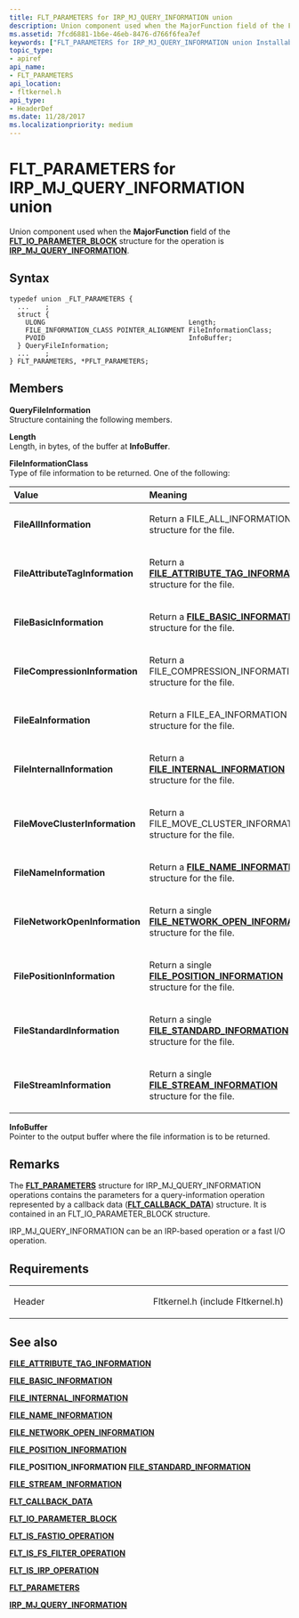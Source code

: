 ```yaml
---
title: FLT_PARAMETERS for IRP_MJ_QUERY_INFORMATION union
description: Union component used when the MajorFunction field of the FLT\_IO\_PARAMETER\_BLOCK structure for the operation is IRP\_MJ\_QUERY\_INFORMATION.
ms.assetid: 7fcd6881-1b6e-46eb-8476-d766f6fea7ef
keywords: ["FLT_PARAMETERS for IRP_MJ_QUERY_INFORMATION union Installable File System Drivers", "FLT_PARAMETERS union Installable File System Drivers", "PFLT_PARAMETERS union pointer Installable File System Drivers"]
topic_type:
- apiref
api_name:
- FLT_PARAMETERS
api_location:
- fltkernel.h
api_type:
- HeaderDef
ms.date: 11/28/2017
ms.localizationpriority: medium
---
```


# FLT\_PARAMETERS for IRP\_MJ\_QUERY\_INFORMATION union


Union component used when the **MajorFunction** field of the [**FLT\_IO\_PARAMETER\_BLOCK**](https://docs.microsoft.com/windows-hardware/drivers/ddi/fltkernel/ns-fltkernel-_flt_io_parameter_block) structure for the operation is [**IRP\_MJ\_QUERY\_INFORMATION**](irp-mj-query-information.md).

Syntax
------

```ManagedCPlusPlus
typedef union _FLT_PARAMETERS {
  ...    ;
  struct {
    ULONG                                    Length;
    FILE_INFORMATION_CLASS POINTER_ALIGNMENT FileInformationClass;
    PVOID                                    InfoBuffer;
  } QueryFileInformation;
  ...    ;
} FLT_PARAMETERS, *PFLT_PARAMETERS;
```

Members
-------

**QueryFileInformation**  
Structure containing the following members.

**Length**  
Length, in bytes, of the buffer at **InfoBuffer**.

**FileInformationClass**  
Type of file information to be returned. One of the following:

<table>
<colgroup>
<col width="50%" />
<col width="50%" />
</colgroup>
<thead>
<tr class="header">
<th align="left">Value</th>
<th align="left">Meaning</th>
</tr>
</thead>
<tbody>
<tr class="odd">
<td align="left"><p><strong>FileAllInformation</strong></p></td>
<td align="left"><p>Return a FILE_ALL_INFORMATION structure for the file.</p></td>
</tr>
<tr class="even">
<td align="left"><p><strong>FileAttributeTagInformation</strong></p></td>
<td align="left"><p>Return a <a href="https://docs.microsoft.com/windows-hardware/drivers/ddi/ntddk/ns-ntddk-_file_attribute_tag_information" data-raw-source="[&lt;strong&gt;FILE_ATTRIBUTE_TAG_INFORMATION&lt;/strong&gt;](https://docs.microsoft.com/windows-hardware/drivers/ddi/ntddk/ns-ntddk-_file_attribute_tag_information)"><strong>FILE_ATTRIBUTE_TAG_INFORMATION</strong></a> structure for the file.</p></td>
</tr>
<tr class="odd">
<td align="left"><p><strong>FileBasicInformation</strong></p></td>
<td align="left"><p>Return a <a href="https://docs.microsoft.com/windows-hardware/drivers/ddi/wdm/ns-wdm-_file_basic_information" data-raw-source="[&lt;strong&gt;FILE_BASIC_INFORMATION&lt;/strong&gt;](https://docs.microsoft.com/windows-hardware/drivers/ddi/wdm/ns-wdm-_file_basic_information)"><strong>FILE_BASIC_INFORMATION</strong></a> structure for the file.</p></td>
</tr>
<tr class="even">
<td align="left"><p><strong>FileCompressionInformation</strong></p></td>
<td align="left"><p>Return a FILE_COMPRESSION_INFORMATION structure for the file.</p></td>
</tr>
<tr class="odd">
<td align="left"><p><strong>FileEaInformation</strong></p></td>
<td align="left"><p>Return a FILE_EA_INFORMATION structure for the file.</p></td>
</tr>
<tr class="even">
<td align="left"><p><strong>FileInternalInformation</strong></p></td>
<td align="left"><p>Return a <a href="https://docs.microsoft.com/windows-hardware/drivers/ddi/ntifs/ns-ntifs-_file_internal_information" data-raw-source="[&lt;strong&gt;FILE_INTERNAL_INFORMATION&lt;/strong&gt;](https://docs.microsoft.com/windows-hardware/drivers/ddi/ntifs/ns-ntifs-_file_internal_information)"><strong>FILE_INTERNAL_INFORMATION</strong></a> structure for the file.</p></td>
</tr>
<tr class="odd">
<td align="left"><p><strong>FileMoveClusterInformation</strong></p></td>
<td align="left"><p>Return a FILE_MOVE_CLUSTER_INFORMATION structure for the file.</p></td>
</tr>
<tr class="even">
<td align="left"><p><strong>FileNameInformation</strong></p></td>
<td align="left"><p>Return a <a href="https://docs.microsoft.com/windows-hardware/drivers/ddi/ntddk/ns-ntddk-_file_name_information" data-raw-source="[&lt;strong&gt;FILE_NAME_INFORMATION&lt;/strong&gt;](https://docs.microsoft.com/windows-hardware/drivers/ddi/ntddk/ns-ntddk-_file_name_information)"><strong>FILE_NAME_INFORMATION</strong></a> structure for the file.</p></td>
</tr>
<tr class="odd">
<td align="left"><p><strong>FileNetworkOpenInformation</strong></p></td>
<td align="left"><p>Return a single <a href="https://docs.microsoft.com/windows-hardware/drivers/ddi/wdm/ns-wdm-_file_network_open_information" data-raw-source="[&lt;strong&gt;FILE_NETWORK_OPEN_INFORMATION&lt;/strong&gt;](https://docs.microsoft.com/windows-hardware/drivers/ddi/wdm/ns-wdm-_file_network_open_information)"><strong>FILE_NETWORK_OPEN_INFORMATION</strong></a> structure for the file.</p></td>
</tr>
<tr class="even">
<td align="left"><p><strong>FilePositionInformation</strong></p></td>
<td align="left"><p>Return a single <a href="https://docs.microsoft.com/windows-hardware/drivers/ddi/wdm/ns-wdm-_file_position_information" data-raw-source="[&lt;strong&gt;FILE_POSITION_INFORMATION&lt;/strong&gt;](https://docs.microsoft.com/windows-hardware/drivers/ddi/wdm/ns-wdm-_file_position_information)"><strong>FILE_POSITION_INFORMATION</strong></a> structure for the file.</p></td>
</tr>
<tr class="odd">
<td align="left"><p><strong>FileStandardInformation</strong></p></td>
<td align="left"><p>Return a single <a href="https://docs.microsoft.com/windows-hardware/drivers/ddi/wdm/ns-wdm-_file_standard_information" data-raw-source="[&lt;strong&gt;FILE_STANDARD_INFORMATION&lt;/strong&gt;](https://docs.microsoft.com/windows-hardware/drivers/ddi/wdm/ns-wdm-_file_standard_information)"><strong>FILE_STANDARD_INFORMATION</strong></a> structure for the file.</p></td>
</tr>
<tr class="even">
<td align="left"><p><strong>FileStreamInformation</strong></p></td>
<td align="left"><p>Return a single <a href="https://docs.microsoft.com/windows-hardware/drivers/ddi/ntifs/ns-ntifs-_file_stream_information" data-raw-source="[&lt;strong&gt;FILE_STREAM_INFORMATION&lt;/strong&gt;](https://docs.microsoft.com/windows-hardware/drivers/ddi/ntifs/ns-ntifs-_file_stream_information)"><strong>FILE_STREAM_INFORMATION</strong></a> structure for the file.</p></td>
</tr>
</tbody>
</table>

 

**InfoBuffer**  
Pointer to the output buffer where the file information is to be returned.

Remarks
-------

The [**FLT\_PARAMETERS**](https://docs.microsoft.com/windows-hardware/drivers/ddi/fltkernel/ns-fltkernel-_flt_parameters) structure for IRP\_MJ\_QUERY\_INFORMATION operations contains the parameters for a query-information operation represented by a callback data ([**FLT\_CALLBACK\_DATA**](https://docs.microsoft.com/windows-hardware/drivers/ddi/fltkernel/ns-fltkernel-_flt_callback_data)) structure. It is contained in an FLT\_IO\_PARAMETER\_BLOCK structure.

IRP\_MJ\_QUERY\_INFORMATION can be an IRP-based operation or a fast I/O operation.

Requirements
------------

<table>
<colgroup>
<col width="50%" />
<col width="50%" />
</colgroup>
<tbody>
<tr class="odd">
<td align="left"><p>Header</p></td>
<td align="left">Fltkernel.h (include Fltkernel.h)</td>
</tr>
</tbody>
</table>

## See also


[**FILE\_ATTRIBUTE\_TAG\_INFORMATION**](https://docs.microsoft.com/windows-hardware/drivers/ddi/ntddk/ns-ntddk-_file_attribute_tag_information)

[**FILE\_BASIC\_INFORMATION**](https://docs.microsoft.com/windows-hardware/drivers/ddi/wdm/ns-wdm-_file_basic_information)

[**FILE\_INTERNAL\_INFORMATION**](https://docs.microsoft.com/windows-hardware/drivers/ddi/ntifs/ns-ntifs-_file_internal_information)

[**FILE\_NAME\_INFORMATION**](https://docs.microsoft.com/windows-hardware/drivers/ddi/ntddk/ns-ntddk-_file_name_information)

[**FILE\_NETWORK\_OPEN\_INFORMATION**](https://docs.microsoft.com/windows-hardware/drivers/ddi/wdm/ns-wdm-_file_network_open_information)

[**FILE\_POSITION\_INFORMATION**](https://docs.microsoft.com/windows-hardware/drivers/ddi/wdm/ns-wdm-_file_position_information)

**FILE\_POSITION\_INFORMATION**
[**FILE\_STANDARD\_INFORMATION**](https://docs.microsoft.com/windows-hardware/drivers/ddi/wdm/ns-wdm-_file_standard_information)

[**FILE\_STREAM\_INFORMATION**](https://docs.microsoft.com/windows-hardware/drivers/ddi/ntifs/ns-ntifs-_file_stream_information)

[**FLT\_CALLBACK\_DATA**](https://docs.microsoft.com/windows-hardware/drivers/ddi/fltkernel/ns-fltkernel-_flt_callback_data)

[**FLT\_IO\_PARAMETER\_BLOCK**](https://docs.microsoft.com/windows-hardware/drivers/ddi/fltkernel/ns-fltkernel-_flt_io_parameter_block)

[**FLT\_IS\_FASTIO\_OPERATION**](https://docs.microsoft.com/windows-hardware/drivers/ddi/index)

[**FLT\_IS\_FS\_FILTER\_OPERATION**](https://docs.microsoft.com/previous-versions/ff544648(v=vs.85))

[**FLT\_IS\_IRP\_OPERATION**](https://docs.microsoft.com/previous-versions/ff544654(v=vs.85))

[**FLT\_PARAMETERS**](https://docs.microsoft.com/windows-hardware/drivers/ddi/fltkernel/ns-fltkernel-_flt_parameters)

[**IRP\_MJ\_QUERY\_INFORMATION**](irp-mj-query-information.md)

 

 






